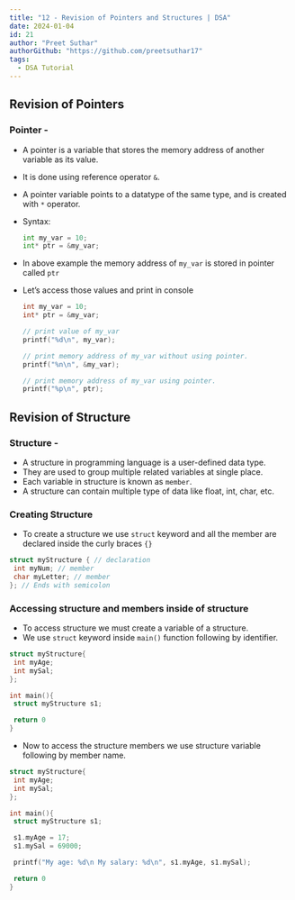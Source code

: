```yaml
---
title: "12 - Revision of Pointers and Structures | DSA"
date: 2024-01-04
id: 21
author: "Preet Suthar"
authorGithub: "https://github.com/preetsuthar17"
tags:
  - DSA Tutorial
---
```


## Revision of Pointers

### Pointer -

- A pointer is a variable that stores the memory address of another variable as its value.
- It is done using reference operator `&`.
- A pointer variable points to a datatype of the same type, and is created with `*` operator.
- Syntax:

  ```python
  int my_var = 10;
  int* ptr = &my_var;
  ```

- In above example the memory address of `my_var` is stored in pointer called `ptr`
- Let’s access those values and print in console

  ```c
  int my_var = 10;
  int* ptr = &my_var;

  // print value of my_var
  printf("%d\n", my_var);

  // print memory address of my_var without using pointer.
  printf("%n\n", &my_var);

  // print memory address of my_var using pointer.
  printf("%p\n", ptr);
  ```

## Revision of Structure

### Structure -

- A structure in programming language is a user-defined data type.
- They are used to group multiple related variables at single place.
- Each variable in structure is known as `member`.
- A structure can contain multiple type of data like float, int, char, etc.

### Creating Structure

- To create a structure we use `struct` keyword and all the member are declared inside the curly braces `{}`

```c
struct myStructure { // declaration
 int myNum; // member
 char myLetter; // member
}; // Ends with semicolon
```

### Accessing structure and members inside of structure

- To access structure we must create a variable of a structure.
- We use `struct` keyword inside `main()` function following by identifier.

```c
struct myStructure{
 int myAge;
 int mySal;
};

int main(){
 struct myStructure s1;

 return 0
}
```

- Now to access the structure members we use structure variable following by member name.

```c
struct myStructure{
 int myAge;
 int mySal;
};

int main(){
 struct myStructure s1;

 s1.myAge = 17;
 s1.mySal = 69000;

 printf("My age: %d\n My salary: %d\n", s1.myAge, s1.mySal);

 return 0
}
```
